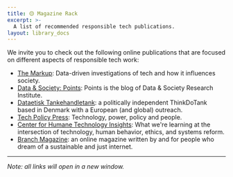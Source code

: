 ```yaml
---
title: 🟡 Magazine Rack
excerpt: >-
  A list of recommended responsible tech publications.
layout: library_docs
---
```


We invite you to check out the following online publications that are focused on different aspects of responsible tech work:

- [The Markup](https://themarkup.org/): Data-driven investigations of tech and how it influences society.
- [Data & Society: Points](https://points.datasociety.net/): Points is the blog of Data & Society Research Institute.
- [Dataetisk Tankehandletank](https://dataethics.eu/): a politically independent ThinkDoTank based in Denmark with a European (and global) outreach.
- [Tech Policy Press](https://techpolicy.press/): Technology, power, policy and people.
- [Center for Humane Technology Insights](https://www.humanetech.com/insights): What we're learning at the intersection of technology, human behavior, ethics, and systems reform.
- [Branch Magazine](https://branch.climateaction.tech/): an online magazine written by and for people who dream of a sustainable and just internet.

***

*Note: all links will open in a new window.*

